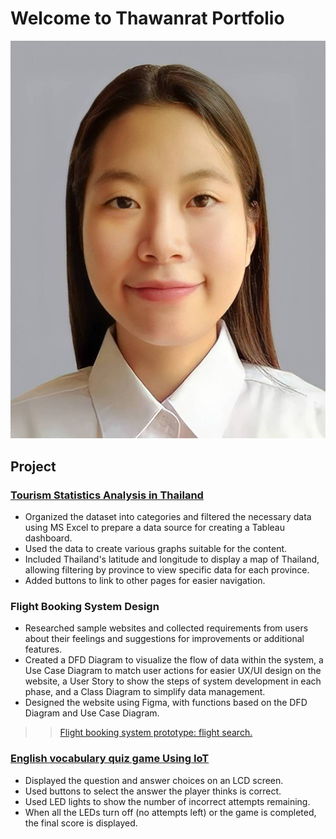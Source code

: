# Welcome to Thawanrat Portfolio
![tt.jpg](./image/pic.jpg)
## Project
### [Tourism Statistics Analysis in Thailand](https://public.tableau.com/views/-Dashboard-Manoi/sheet14?:language=en-US&:sid=&:redirect=auth&:display_count=n&:origin=viz_share_link)
- Organized the dataset into categories and filtered the necessary data using MS Excel to prepare a data source for creating a Tableau dashboard.
- Used the data to create various graphs suitable for the content.
- Included Thailand's latitude and longitude to display a map of Thailand, allowing filtering by province to view specific data for each province.
- Added buttons to link to other pages for easier navigation.

### Flight Booking System Design
- Researched sample websites and collected requirements from users about their feelings and suggestions for improvements or additional features.  
- Created a DFD Diagram to visualize the flow of data within the system, a Use Case Diagram to match user actions for easier UX/UI design on the website, a User Story to show the steps of system development in each phase, and a Class Diagram to simplify data management.  
- Designed the website using Figma, with functions based on the DFD Diagram and Use Case Diagram.
>> [Flight booking system prototype: flight search.](https://www.figma.com/proto/KlhAziMdWhZ3AHH9MskARo/flight-search?node-id=3-41&t=x0DUID0CsZKkDlB0-1)
    
### [English vocabulary quiz game Using IoT](https://github.com/TongYeh/Project-IoT)
- Displayed the question and answer choices on an LCD screen.  
- Used buttons to select the answer the player thinks is correct.  
- Used LED lights to show the number of incorrect attempts remaining.  
- When all the LEDs turn off (no attempts left) or the game is completed, the final score is displayed.
